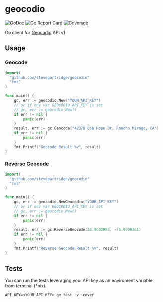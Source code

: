 # geocodio

[![GoDoc](https://godoc.org/github.com/stevepartridge/geocodio?status.svg)](https://godoc.org/github.com/stevepartridge/geocodio)
[![Go Report Card](https://goreportcard.com/badge/github.com/stevepartridge/geocodio)](https://goreportcard.com/report/github.com/stevepartridge/geocodio)
[![Coverage](http://gocover.io/_badge/github.com/stevepartridge/service)](http://gocover.io/github.com/stevepartridge/geocodio)

Go client for [Geocodio](http://geocod.io) API v1

## Usage

### Geocode

```go
import(
  "github.com/stevepartridge/geocodio"
  "fmt"
)

func main() {
	gc, err := geocodio.New("YOUR_API_KEY")
	// or if env var GEOCODIO_API_KEY is set
	// gc, err := geocodio.New()
	if err != nil {
		panic(err)
	}
	result, err := gc.Geocode("42370 Bob Hope Dr, Rancho Mirage, CA")
	if err != nil {
		panic(err)
	}
	fmt.Printf("Geocode Result %v", result)
}
```

### Reverse Geocode

```go
import(
  "github.com/stevepartridge/geocodio"
  "fmt"
)

func main() {
	gc, err := geocodio.NewGeocodio("YOUR_API_KEY")
	// or if env var GEOCODIO_API_KEY is set
	// gc, err := geocodio.New()
	if err != nil {
		panic(err)
	}
	result, err := gc.ReverseGeocode(38.9002898, -76.9990361)
	if err != nil {
		panic(err)
	}
	fmt.Printf("Reverse Geocode Result %v", result)
}
```

## Tests

You can run the tests leveraging your API key as an enviroment variable from terminal (\*nix).

```
API_KEY=<YOUR_API_KEY> go test -v -cover
```
